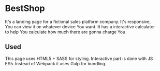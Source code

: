 # BestShop

It's a landing page for a fictional sales platform company. It's responsive, You can view it on whatever device You want. It has a interactive calculator to help You calculate
how much there are gonna charge You.

## Used
This page uses HTML5 + SASS for styling. Interactive part is done with JS ES5. Instead of Webpack it uses Gulp for bundling.
